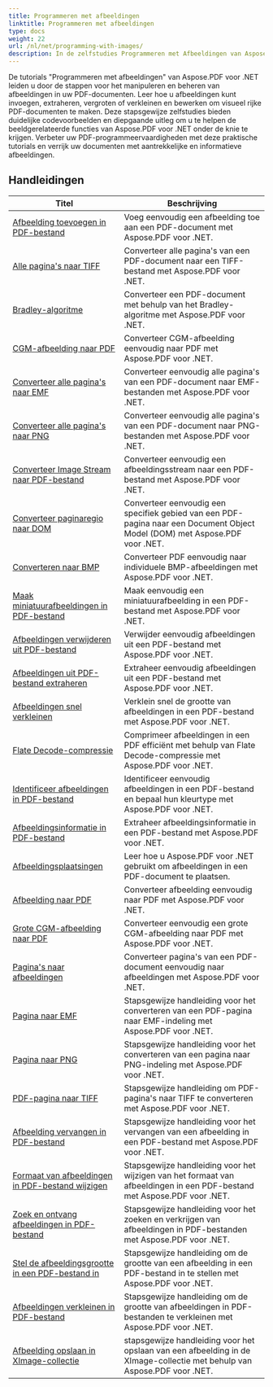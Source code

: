 ```yaml
---
title: Programmeren met afbeeldingen
linktitle: Programmeren met afbeeldingen
type: docs
weight: 22
url: /nl/net/programming-with-images/
description: In de zelfstudies Programmeren met Afbeeldingen van Aspose.PDF voor .NET leert u hoe u afbeeldingen in PDF-documenten kunt manipuleren en beheren.
---
```


De tutorials "Programmeren met afbeeldingen" van Aspose.PDF voor .NET leiden u door de stappen voor het manipuleren en beheren van afbeeldingen in uw PDF-documenten. Leer hoe u afbeeldingen kunt invoegen, extraheren, vergroten of verkleinen en bewerken om visueel rijke PDF-documenten te maken. Deze stapsgewijze zelfstudies bieden duidelijke codevoorbeelden en diepgaande uitleg om u te helpen de beeldgerelateerde functies van Aspose.PDF voor .NET onder de knie te krijgen. Verbeter uw PDF-programmeervaardigheden met deze praktische tutorials en verrijk uw documenten met aantrekkelijke en informatieve afbeeldingen.

## Handleidingen
| Titel | Beschrijving |
| --- | --- | 
| [Afbeelding toevoegen in PDF-bestand](./add-image/) | Voeg eenvoudig een afbeelding toe aan een PDF-document met Aspose.PDF voor .NET. |  
| [Alle pagina's naar TIFF](./all-pages-to-tiff/) | Converteer alle pagina's van een PDF-document naar een TIFF-bestand met Aspose.PDF voor .NET. |  
| [Bradley-algoritme](./bradley-algorithm/) | Converteer een PDF-document met behulp van het Bradley-algoritme met Aspose.PDF voor .NET. |  
| [CGM-afbeelding naar PDF](./cgm-image-to-pdf/) | Converteer CGM-afbeelding eenvoudig naar PDF met Aspose.PDF voor .NET. |  
| [Converteer alle pagina's naar EMF](./convert-all-pages-to-emf/) | Converteer eenvoudig alle pagina's van een PDF-document naar EMF-bestanden met Aspose.PDF voor .NET. |  
| [Converteer alle pagina's naar PNG](./convert-all-pages-to-png/) | Converteer eenvoudig alle pagina's van een PDF-document naar PNG-bestanden met Aspose.PDF voor .NET. |  
| [Converteer Image Stream naar PDF-bestand](./convert-image-stream-to-pdf/) | Converteer eenvoudig een afbeeldingsstream naar een PDF-bestand met Aspose.PDF voor .NET. |  
| [Converteer paginaregio naar DOM](./convert-page-region-to-dom/) | Converteer eenvoudig een specifiek gebied van een PDF-pagina naar een Document Object Model (DOM) met Aspose.PDF voor .NET. |  
| [Converteren naar BMP](./convert-to-bmp/) | Converteer PDF eenvoudig naar individuele BMP-afbeeldingen met Aspose.PDF voor .NET. |  
| [Maak miniatuurafbeeldingen in PDF-bestand](./create-thumbnail-images/) | Maak eenvoudig een miniatuurafbeelding in een PDF-bestand met Aspose.PDF voor .NET. |  
| [Afbeeldingen verwijderen uit PDF-bestand](./delete-images/) | Verwijder eenvoudig afbeeldingen uit een PDF-bestand met Aspose.PDF voor .NET. |  
| [Afbeeldingen uit PDF-bestand extraheren](./extract-images/) | Extraheer eenvoudig afbeeldingen uit een PDF-bestand met Aspose.PDF voor .NET. |  
| [Afbeeldingen snel verkleinen](./fast-shrink-images/) | Verklein snel de grootte van afbeeldingen in een PDF-bestand met Aspose.PDF voor .NET. |  
| [Flate Decode-compressie](./flate-decode-compression/) | Comprimeer afbeeldingen in een PDF efficiënt met behulp van Flate Decode-compressie met Aspose.PDF voor .NET. |  
| [Identificeer afbeeldingen in PDF-bestand](./identify-images/) | Identificeer eenvoudig afbeeldingen in een PDF-bestand en bepaal hun kleurtype met Aspose.PDF voor .NET. |  
| [Afbeeldingsinformatie in PDF-bestand](./image-information/) | Extraheer afbeeldingsinformatie in een PDF-bestand met Aspose.PDF voor .NET. |  
| [Afbeeldingsplaatsingen](./image-placements/) | Leer hoe u Aspose.PDF voor .NET gebruikt om afbeeldingen in een PDF-document te plaatsen. |  
| [Afbeelding naar PDF](./image-to-pdf/) | Converteer afbeelding eenvoudig naar PDF met Aspose.PDF voor .NET. |  
| [Grote CGM-afbeelding naar PDF](./large-cgm-image-to-pdf/) | Converteer eenvoudig een grote CGM-afbeelding naar PDF met Aspose.PDF voor .NET. |  
| [Pagina's naar afbeeldingen](./pages-to-images/) | Converteer pagina's van een PDF-document eenvoudig naar afbeeldingen met Aspose.PDF voor .NET. |  
| [Pagina naar EMF](./page-to-emf/) | Stapsgewijze handleiding voor het converteren van een PDF-pagina naar EMF-indeling met Aspose.PDF voor .NET. |  
| [Pagina naar PNG](./page-to-png/) | Stapsgewijze handleiding voor het converteren van een pagina naar PNG-indeling met Aspose.PDF voor .NET. |  
| [PDF-pagina naar TIFF](./page-to-tiff/) | Stapsgewijze handleiding om PDF-pagina's naar TIFF te converteren met Aspose.PDF voor .NET. |  
| [Afbeelding vervangen in PDF-bestand](./replace-image/) | Stapsgewijze handleiding voor het vervangen van een afbeelding in een PDF-bestand met Aspose.PDF voor .NET. |  
| [Formaat van afbeeldingen in PDF-bestand wijzigen](./resize-images/) | Stapsgewijze handleiding voor het wijzigen van het formaat van afbeeldingen in een PDF-bestand met Aspose.PDF voor .NET. |  
| [Zoek en ontvang afbeeldingen in PDF-bestand](./search-and-get-images/) | Stapsgewijze handleiding voor het zoeken en verkrijgen van afbeeldingen in PDF-bestanden met Aspose.PDF voor .NET. |  
| [Stel de afbeeldingsgrootte in een PDF-bestand in](./set-image-size/) | Stapsgewijze handleiding om de grootte van een afbeelding in een PDF-bestand in te stellen met Aspose.PDF voor .NET. |  
| [Afbeeldingen verkleinen in PDF-bestand](./shrink-images/) | Stapsgewijze handleiding om de grootte van afbeeldingen in PDF-bestanden te verkleinen met Aspose.PDF voor .NET. |  
| [Afbeelding opslaan in XImage-collectie](./store-image-in-ximage-collection/) |  stapsgewijze handleiding voor het opslaan van een afbeelding in de XImage-collectie met behulp van Aspose.PDF voor .NET. |  